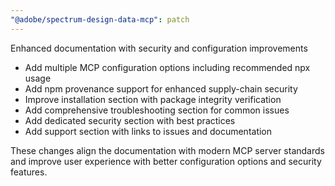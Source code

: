 ```yaml
---
"@adobe/spectrum-design-data-mcp": patch
---
```


Enhanced documentation with security and configuration improvements

- Add multiple MCP configuration options including recommended npx usage
- Add npm provenance support for enhanced supply-chain security
- Improve installation section with package integrity verification
- Add comprehensive troubleshooting section for common issues
- Add dedicated security section with best practices
- Add support section with links to issues and documentation

These changes align the documentation with modern MCP server standards
and improve user experience with better configuration options and security features.
